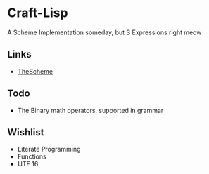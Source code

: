 # Craft-Lisp

A Scheme Implementation someday, but S Expressions right meow

## Links
* [TheScheme](https://en.wikisource.org/wiki/Scheme:_An_Interpreter_for_Extended_Lambda_Calculus/Section_1)


## Todo
* The Binary math operators, supported in grammar



## Wishlist
* Literate Programming
* Functions
* UTF 16
